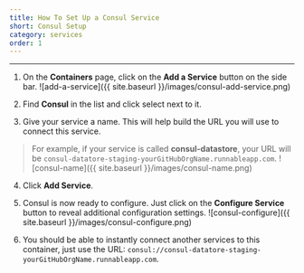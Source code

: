 ```yaml
---
title: How To Set Up a Consul Service
short: Consul Setup
category: services
order: 1
---
```


---

1. On the **Containers** page, click on the **Add a Service** button on the side bar.
  ![add-a-service]({{ site.baseurl }}/images/consul-add-service.png)

2. Find **Consul** in the list and click select next to it.

3. Give your service a name. This will help build the URL you will use to connect this service.
  > For example, if your service is called **consul-datastore**, your URL will be `consul-datatore-staging-yourGitHubOrgName.runnableapp.com`.
  ![consul-name]({{ site.baseurl }}/images/consul-name.png)

4. Click **Add Service**.

5. Consul is now ready to configure. Just click on the **Configure Service** button to reveal additional configuration settings.
  ![consul-configure]({{ site.baseurl }}/images/consul-configure.png)

6. You should be able to instantly connect another services to this container, just use the URL:
    `consul://consul-datatore-staging-yourGitHubOrgName.runnableapp.com`.
